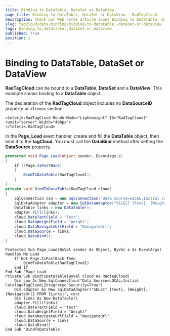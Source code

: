 ```yaml
---
title: Binding to DataTable, DataSet or DataView
page_title: Binding to DataTable, DataSet or DataView - RadTagCloud
description: Check our Web Forms article about Binding to DataTable, DataSet or DataView.
slug: tagcloud/data-binding/binding-to-datatable,-dataset-or-dataview
tags: binding,to,datatable,,dataset,or,dataview
published: True
position: 1
---
```


# Binding to DataTable, DataSet or DataView

**RadTagCloud** can be bound to a **DataTable**, **DataSet** and a **DataView**. This example shows binding to a **DataTable** object.

The declaration of the **RadTagCloud** object includes no **DataSourceID** property or `<Items>` section:

````ASP.NET
<telerik:RadTagCloud RenderMode="Lightweight" ID="RadTagCloud1" runat="server" Width="400px">
</telerik:RadTagCloud>
````

In the **Page_Load** event handler, create and fill the **DataTable** object, then bind it to the **tagCloud**. You must call the **DataBind** method after setting the **DataSource** property.

````C#
protected void Page_Load(object sender, EventArgs e)
{
	if (!Page.IsPostBack)
	{
		BindToDataTable(RadTagCloud1);
	}
}
private void BindToDataTable(RadTagCloud cloud)
{
	SqlConnection con = new SqlConnection("Data Source=LOCAL;Initial Catalog=TagCloud;Integrated Security=True");
	SqlDataAdapter adapter = new SqlDataAdapter("SELECT [Text], [Weight], [NavigateUrl] FROM [Links]", con);
	DataTable links = new DataTable();
	adapter.Fill(links);
	cloud.DataTextField = "Text";
	cloud.DataWeightField = "Weight";
	cloud.DataNavigateUrlField = "NavigateUrl";
	cloud.DataSource = links;
	cloud.DataBind();
}
````
````VB
Protected Sub Page_Load(ByVal sender As Object, ByVal e As EventArgs) Handles Me.Load
	If Not Page.IsPostBack Then
		BindToDataTable(RadTagCloud1)
	End If
End Sub 'Page_Load
Private Sub BindToDataTable(ByVal cloud As RadTagCloud)
	Dim con As New SqlConnection("Data Source=LOCAL;Initial Catalog=TagCloud;Integrated Security=True")
	Dim adapter As New SqlDataAdapter("SELECT [Text], [Weight], [NavigateUrl] FROM [Links]", con)
	Dim links As New DataTable()
	adapter.Fill(links)
	cloud.DataTextField = "Text"
	cloud.DataWeightField = "Weight"
	cloud.DataNavigateUrlField = "NavigateUrl"
	cloud.DataSource = links
	cloud.DataBind()
End Sub 'BindToDataTable
````

